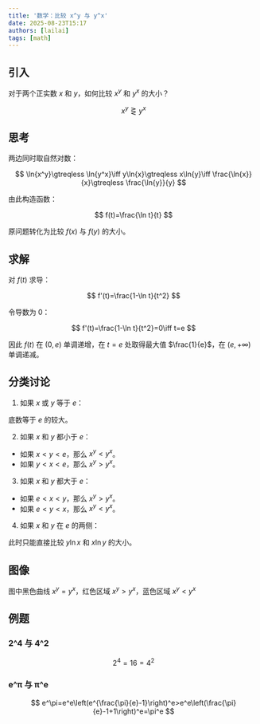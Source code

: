 ```yaml
---
title: '数学：比较 x^y 与 y^x'
date: 2025-08-23T15:17
authors: [lailai]
tags: [math]
---
```


<!-- truncate -->

## 引入

对于两个正实数 $x$ 和 $y$，如何比较 $x^y$ 和 $y^x$ 的大小？

$$
x^y\gtreqless y^x
$$

## 思考

两边同时取自然对数：

$$
\ln{x^y}\gtreqless \ln{y^x}\iff y\ln{x}\gtreqless x\ln{y}\iff \frac{\ln{x}}{x}\gtreqless \frac{\ln{y}}{y}
$$

由此构造函数：

$$
f(t)=\frac{\ln t}{t}
$$

原问题转化为比较 $f(x)$ 与 $f(y)$ 的大小。

## 求解

对 $f(t)$ 求导：

$$
f'(t)=\frac{1-\ln t}{t^2}
$$

令导数为 $0$：

$$
f'(t)=\frac{1-\ln t}{t^2}=0\iff t=e
$$

因此 $f(t)$ 在 $(0,e)$ 单调递增，在 $t=e$ 处取得最大值 $\frac{1}{e}$，在 $(e,+\infty)$ 单调递减。

## 分类讨论

1. 如果 $x$ 或 $y$ 等于 $e$：

底数等于 $e$ 的较大。

2. 如果 $x$ 和 $y$ 都小于 $e$：

- 如果 $x<y<e$，那么 $x^y<y^x$。
- 如果 $y<x<e$，那么 $x^y>y^x$。

3. 如果 $x$ 和 $y$ 都大于 $e$：

- 如果 $e<x<y$，那么 $x^y>y^x$。
- 如果 $e<y<x$，那么 $x^y<y^x$。

4. 如果 $x$ 和 $y$ 在 $e$ 的两侧：

此时只能直接比较 $y\ln x$ 和 $x\ln y$ 的大小。

## 图像

图中黑色曲线 $x^y=y^x$，红色区域 $x^y>y^x$，蓝色区域 $x^y<y^x$

<Desmos id="bcfuoq2oyh" />

## 例题

### 2^4 与 4^2

$$
2^4=16=4^2
$$

### e^π 与 π^e

$$
e^\pi=e^e\left(e^{\frac{\pi}{e}-1}\right)^e>e^e\left(\frac{\pi}{e}-1+1\right)^e=\pi^e
$$
